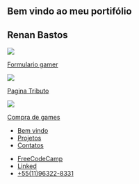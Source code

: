 <html>

<head>
  <link href="https://allfont.net/allfont.css?fonts=saxmono" rel="stylesheet" type="text/css" />
  <meta charset="UTF-8"/>
  <meta name="viewport" content="width=device-width, initial-scale=1.0">
  <script src="https://kit.fontawesome.com/58caa4ba2a.js" crossorigin="anonymous"></script>
  <link href="portifolio.css" rel="stylesheet">

</head>

<div class="cabecario">
  <section class="bemVindo" id="welcome-section">
    <h1>Bem vindo ao meu portifólio</h1>

   <h2>
      Renan Bastos
    </h2>
  </section>
  <section id="projects">
    <div class="divRyu">
      <a href="https://codepen.io/RenanLBastos/full/abBXrVM" target="_blanck">
        <img class="img-ryu"
          src="https://cdn.vox-cdn.com/thumbor/sGjV3EJfO-Ok_swRKFWR8LX8yrE=/1400x1400/filters:format(jpeg)/cdn.vox-cdn.com/uploads/chorus_asset/file/22055248/SFA_final.jpg"
          class="img-ryu">

   <p>Formulario gamer</p>
      </a>
    </div>
    <div class="divWarren">
      <a href="https://codepen.io/RenanLBastos/full/abBXPZy" target="_blank">
        <img class="imgWarren"
          src="https://upload.wikimedia.org/wikipedia/commons/f/fd/Warren_Buffett_KU-crop%2Cflip.jpg"
          class="img-warren">
        <p>Pagina Tributo</p>
      </a>
    </div>
    <div class="divMenino">
      <a href="https://codepen.io/RenanLBastos/full/OJbGLeW" target="_blank">
        <img class="imgMenino"
          src="https://img.pngio.com/boy-playing-video-game-vector-entertainment-game-png-and-vector-video-game-png-images-650_651.png"
          class="img-menino">
        <p>Compra de games</p>

   </a>
    </div>
  </section>
</div>

<nav id="navbar">
  <ul>
    <li>
      <a href="#welcome-section">Bem vindo
      </a>
    </li>
    <li>
      <a href="#projects">Projetos</a>
    </li>
    <li>
      <a href="#profile-link">Contatos</a>
    </li>
  </ul>

</nav>
<section id="profile-link">
  <nav id="nav-conts">
    <ul>
      <li>
        <a href="https://www.freecodecamp.org/renanlbastos" target="_blank" class="deco-fcc"
          href="#profile-link">FreeCodeCamp
          <i class="fab fa-free-code-camp"></i></a>
      </li>

   <li class="li-bot">
        <a href="https://www.linkedin.com/in/renan-bastos-7950a5a7/" target="_blank" class="deco-in">Linked
          <i class="fab fa-linkedin"></i></a>

   </li>
      <li>
        <a href="#whatsapp" class="deco-in"><i class="fab fa-whatsapp-square"></i>+55(11)96322-8331


   </li>

   </ul>
  </nav>
</section>



</body>



</html>
